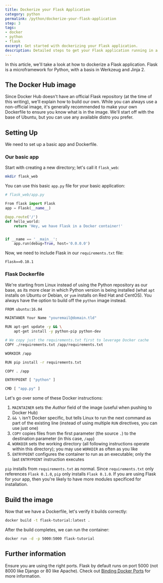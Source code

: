 ```yaml
---
title: Dockerize your Flask Application
category: python
permalink: /python/dockerize-your-flask-application
step: 3
tags:
- docker
- python
- flask
excerpt: Get started with dockerizing your Flask application.
description: Detailed steps to get your Flask application running in a Docker container.
---
```


In this article, we'll take a look at how to dockerize a Flask application. Flask is a microframework for Python, with a basis in Werkzeug and Jinja 2.

## The Docker Hub image

Since Docker Hub doesn't have an official Flask repository (at the time of this writing), we'll explain how to build our own. While you can always use a non-official image, it's generally recommended to make your own Dockerfile to ensure you know what is in the image. We'll start off with the base of Ubuntu, but you can use any available distro you prefer.

## Setting Up

We need to set up a basic app and Dockerfile.

### Our basic app

Start with creating a new directory; let's call it `flask_web`:

```bash
mkdir flask_web
```

You can use this basic `app.py` file for your basic application:

```python
# flask_web/app.py

From flask import Flask
app = Flask(__name__)

@app.route('/')
def hello_world:
    return 'Hey, we have Flask in a Docker container!'


if __name == '__main__':
    app.run(debug=True, host='0.0.0.0')

```

Now, we need to include Flask in our `requirements.txt` file:

```
Flask==0.10.1
```

### Flask Dockerfile

We're starting from Linux instead of using the Python repository as our base, as its more clear in which Python version is being installed (what `apt` installs on Ubuntu or Debian, or `yum` installs on Red Hat and CentOS). You always have the option to build off the `python` image instead.

```bash
FROM ubuntu:16.04

MAINTANER Your Name "youremail@domain.tld"

RUN apt-get update -y && \
    apt-get install -y python-pip python-dev

# We copy just the requirements.txt first to leverage Docker cache
COPY ./requirements.txt /app/requirements.txt

WORKDIR /app

RUN pip install -r requirements.txt

COPY . /app

ENTRYPOINT [ "python" ]

CMD [ "app.py" ]
```

Let's go over some of these Docker instructions:

1. `MAINTAINER` sets the *Author* field of the image (useful when pushing to Docker Hub)
2. `&& \` isn't Docker specific, but tells Linux to run the next command as part of the existing line (instead of using multiple `RUN` directives, you can use just one)
3. `COPY` copies files from the first parameter (the source `.`) to the destination parameter (in this case, `/app`)
4. `WORKDIR` sets the working directory (all following instructions operate within this directory); you may use `WORKDIR` as often as you like
5. `ENTRYPOINT` configures the container to run as an executable; only the last `ENTRYPOINT` instruction executes

`pip` installs from `requirements.txt` as normal. Since `requirements.txt` only references `Flask 0.1.0`, `pip` only installs `Flask 0.1.0`. If you are using Flask for your app, then you're likely to have more modules specificed for installation.

## Build the image

Now that we have a Dockerfile, let's verify it builds correctly:

```bash
docker build -t flask-tutorial:latest .
```

After the build completes, we can run the container:

```bash
docker run -d -p 5000:5000 flask-tutorial
```

## Further information

Ensure you are using the right ports. Flask by default runs on port 5000 (not 8000 like Django or 80 like Apache). Check out [Binding Docker Ports](../binding-docker-ports) for more information.